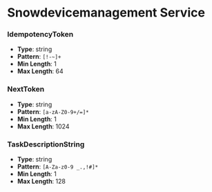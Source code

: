 # Snowdevicemanagement Service

### IdempotencyToken
- **Type**: string
- **Pattern**: `[!-~]+`
- **Min Length**: 1
- **Max Length**: 64

### NextToken
- **Type**: string
- **Pattern**: `[a-zA-Z0-9+/=]*`
- **Min Length**: 1
- **Max Length**: 1024

### TaskDescriptionString
- **Type**: string
- **Pattern**: `[A-Za-z0-9 _.,!#]*`
- **Min Length**: 1
- **Max Length**: 128

